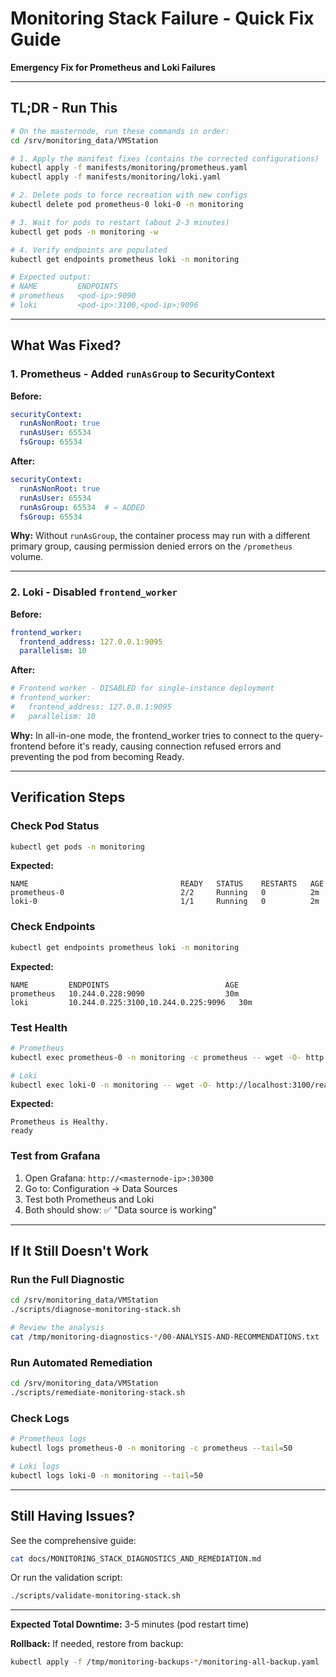 # Monitoring Stack Failure - Quick Fix Guide

**Emergency Fix for Prometheus and Loki Failures**

---

## TL;DR - Run This

```bash
# On the masternode, run these commands in order:
cd /srv/monitoring_data/VMStation

# 1. Apply the manifest fixes (contains the corrected configurations)
kubectl apply -f manifests/monitoring/prometheus.yaml
kubectl apply -f manifests/monitoring/loki.yaml

# 2. Delete pods to force recreation with new configs
kubectl delete pod prometheus-0 loki-0 -n monitoring

# 3. Wait for pods to restart (about 2-3 minutes)
kubectl get pods -n monitoring -w

# 4. Verify endpoints are populated
kubectl get endpoints prometheus loki -n monitoring

# Expected output:
# NAME         ENDPOINTS
# prometheus   <pod-ip>:9090
# loki         <pod-ip>:3100,<pod-ip>:9096
```

---

## What Was Fixed?

### 1. Prometheus - Added `runAsGroup` to SecurityContext

**Before:**
```yaml
securityContext:
  runAsNonRoot: true
  runAsUser: 65534
  fsGroup: 65534
```

**After:**
```yaml
securityContext:
  runAsNonRoot: true
  runAsUser: 65534
  runAsGroup: 65534  # ← ADDED
  fsGroup: 65534
```

**Why:** Without `runAsGroup`, the container process may run with a different primary group, causing permission denied errors on the `/prometheus` volume.

---

### 2. Loki - Disabled `frontend_worker`

**Before:**
```yaml
frontend_worker:
  frontend_address: 127.0.0.1:9095
  parallelism: 10
```

**After:**
```yaml
# Frontend worker - DISABLED for single-instance deployment
# frontend_worker:
#   frontend_address: 127.0.0.1:9095
#   parallelism: 10
```

**Why:** In all-in-one mode, the frontend_worker tries to connect to the query-frontend before it's ready, causing connection refused errors and preventing the pod from becoming Ready.

---

## Verification Steps

### Check Pod Status
```bash
kubectl get pods -n monitoring
```

**Expected:**
```
NAME                                  READY   STATUS    RESTARTS   AGE
prometheus-0                          2/2     Running   0          2m
loki-0                                1/1     Running   0          2m
```

### Check Endpoints
```bash
kubectl get endpoints prometheus loki -n monitoring
```

**Expected:**
```
NAME         ENDPOINTS                          AGE
prometheus   10.244.0.228:9090                  30m
loki         10.244.0.225:3100,10.244.0.225:9096   30m
```

### Test Health
```bash
# Prometheus
kubectl exec prometheus-0 -n monitoring -c prometheus -- wget -O- http://localhost:9090/-/healthy

# Loki
kubectl exec loki-0 -n monitoring -- wget -O- http://localhost:3100/ready
```

**Expected:**
```
Prometheus is Healthy.
ready
```

### Test from Grafana
1. Open Grafana: `http://<masternode-ip>:30300`
2. Go to: Configuration → Data Sources
3. Test both Prometheus and Loki
4. Both should show: ✅ "Data source is working"

---

## If It Still Doesn't Work

### Run the Full Diagnostic
```bash
cd /srv/monitoring_data/VMStation
./scripts/diagnose-monitoring-stack.sh

# Review the analysis
cat /tmp/monitoring-diagnostics-*/00-ANALYSIS-AND-RECOMMENDATIONS.txt
```

### Run Automated Remediation
```bash
cd /srv/monitoring_data/VMStation
./scripts/remediate-monitoring-stack.sh
```

### Check Logs
```bash
# Prometheus logs
kubectl logs prometheus-0 -n monitoring -c prometheus --tail=50

# Loki logs
kubectl logs loki-0 -n monitoring --tail=50
```

---

## Still Having Issues?

See the comprehensive guide:
```bash
cat docs/MONITORING_STACK_DIAGNOSTICS_AND_REMEDIATION.md
```

Or run the validation script:
```bash
./scripts/validate-monitoring-stack.sh
```

---

**Expected Total Downtime:** 3-5 minutes (pod restart time)

**Rollback:** If needed, restore from backup:
```bash
kubectl apply -f /tmp/monitoring-backups-*/monitoring-all-backup.yaml
```
